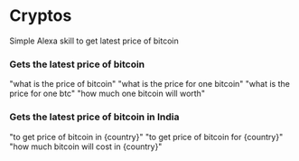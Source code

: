 # Cryptos

Simple Alexa skill to get latest price of bitcoin

### Gets the latest price of bitcoin

  "what is the price of bitcoin"
  "what is the price for one bitcoin"
  "what is the price for one btc"
  "how much one bitcoin will worth"

### Gets the latest price of bitcoin in India

  "to get price of bitcoin in {country}"
  "to get price of bitcoin for {country}"
  "how much bitcoin will cost in {country}"
